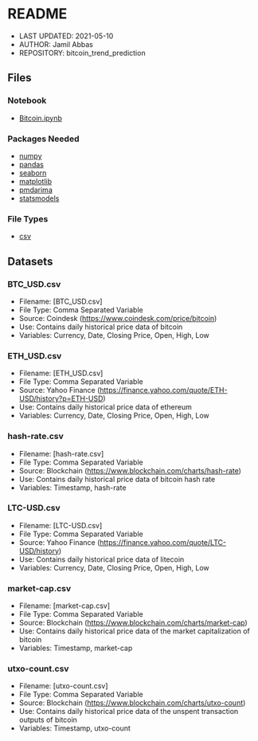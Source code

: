 # README

* LAST UPDATED: 2021-05-10
* AUTHOR: Jamil Abbas
* REPOSITORY: bitcoin_trend_prediction

## Files
### Notebook
- [Bitcoin.ipynb](https://github.com/JamilAbbas-Hub/bitcoin_trend_prediction/blob/master/Bitcoin.ipynb)

### Packages Needed
- [numpy](https://numpy.org/)
- [pandas](https://pandas.pydata.org/)
- [seaborn](https://seaborn.pydata.org/)
- [matplotlib](https://matplotlib.org/)
- [pmdarima](https://pypi.org/project/pmdarima/)
- [statsmodels](https://www.statsmodels.org/stable/index.html)

### File Types
- [csv](https://docs.fileformat.com/spreadsheet/csv/)

## Datasets
### BTC_USD.csv
 - Filename: [BTC_USD.csv]
 - File Type: Comma Separated Variable
 - Source: Coindesk (https://www.coindesk.com/price/bitcoin)
 - Use: Contains daily historical price data of bitcoin
 - Variables: Currency, Date, Closing Price, Open, High, Low

### ETH_USD.csv
 - Filename: [ETH_USD.csv]
 - File Type: Comma Separated Variable
 - Source: Yahoo Finance (https://finance.yahoo.com/quote/ETH-USD/history?p=ETH-USD)
 - Use: Contains daily historical price data of ethereum
 - Variables: Currency, Date, Closing Price, Open, High, Low

### hash-rate.csv
  - Filename: [hash-rate.csv]
  - File Type: Comma Separated Variable
  - Source: Blockchain (https://www.blockchain.com/charts/hash-rate)
  - Use: Contains daily historical price data of bitcoin hash rate
  - Variables: Timestamp, hash-rate

### LTC-USD.csv
  - Filename: [LTC-USD.csv]
  - File Type: Comma Separated Variable
  - Source: Yahoo Finance (https://finance.yahoo.com/quote/LTC-USD/history)
  - Use: Contains daily historical price data of litecoin
  - Variables: Currency, Date, Closing Price, Open, High, Low

### market-cap.csv
  - Filename: [market-cap.csv]
  - File Type: Comma Separated Variable
  - Source: Blockchain (https://www.blockchain.com/charts/market-cap)
  - Use: Contains daily historical price data of the market capitalization of bitcoin
  - Variables: Timestamp, market-cap


### utxo-count.csv
  - Filename: [utxo-count.csv]
  - File Type: Comma Separated Variable
  - Source: Blockchain (https://www.blockchain.com/charts/utxo-count)
  - Use: Contains daily historical price data of the unspent transaction outputs of bitcoin
  - Variables: Timestamp, utxo-count
